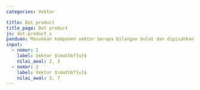 ```yaml
---
categories: Vektor

title: Dot product
title_page: Dot product
js: dot-product_s
panduan: Masukkan komponen vektor berupa bilangan bulat dan dipisahkan oleh koma. Dimensi kedua vektor harus sama.
input:
  - nomor: 1
    label: Vektor $\mathbf{u}$
    nilai_awal: 2, 3
  - nomor: 2
    label: Vektor $\mathbf{v}$
    nilai_awal: 5, 7
---
```

